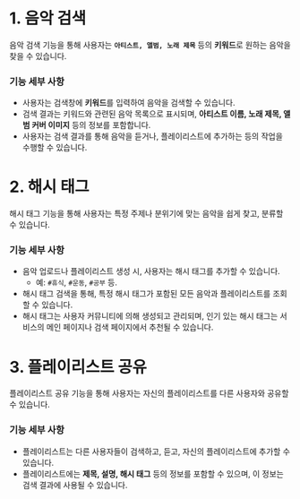 # 1. 음악 검색
음악 검색 기능을 통해 사용자는 **`아티스트, 앨범, 노래 제목`** 등의 **키워드**로 원하는 음악을 찾을 수 있습니다.
### 기능 세부 사항
- 사용자는 검색창에 **키워드**를 입력하여 음악을 검색할 수 있습니다.
- 검색 결과는 키워드와 관련된 음악 목록으로 표시되며, **아티스트 이름, 노래 제목, 앨범 커버 이미지** 등의 정보를 포함합니다.
- 사용자는 검색 결과를 통해 음악을 듣거나, 플레이리스트에 추가하는 등의 작업을 수행할 수 있습니다.
# 2. 해시 태그
해시 태그 기능을 통해 사용자는 특정 주제나 분위기에 맞는 음악을 쉽게 찾고, 분류할 수 있습니다.
### 기능 세부 사항
- 음악 업로드나 플레이리스트 생성 시, 사용자는 해시 태그를 추가할 수 있습니다. 
	- 예: `#휴식`, `#운동`, `#공부` 등.
- 해시 태그 검색을 통해, 특정 해시 태그가 포함된 모든 음악과 플레이리스트를 조회할 수 있습니다.
- 해시 태그는 사용자 커뮤니티에 의해 생성되고 관리되며, 인기 있는 해시 태그는 서비스의 메인 페이지나 검색 페이지에서 추천될 수 있습니다.
# 3. 플레이리스트 공유
플레이리스트 공유 기능을 통해 사용자는 자신의 플레이리스트를 다른 사용자와 공유할 수 있습니다.
### 기능 세부 사항
- 플레이리스트는 다른 사용자들이 검색하고, 듣고, 자신의 플레이리스트에 추가할 수 있습니다.
- 플레이리스트에는 **제목, 설명, 해시 태그** 등의 정보를 포함할 수 있으며, 이 정보는 검색 결과에 사용될 수 있습니다.

